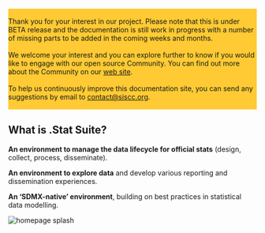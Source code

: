 <p style="background-color: #FFCA33">
<br/>
Thank you for your interest in our project. Please note that this is under BETA release and the documentation is still work in progress with a number of missing parts to be added in the coming weeks and months.
<br/><br/>
We welcome your interest and you can explore further to know if you would like to engage with our open source Community. 
You can find out more about the Community on our <a href="https://siscc.org" target="_blank">web site</a>.
<br/><br/>
To help us continuously improve this documentation site, you can send any suggestions by email to <a href="mailto:contact@siscc.org?subject=documentation-suggestion">contact@siscc.org</a>.
<br/><br/>
</p>

## What is .Stat Suite?

**An environment to manage the data lifecycle for official stats** (design, collect, process, disseminate).<br>

**An environment to explore data** and develop various reporting and dissemination experiences.<br>

**An ‘SDMX-native’ environment**, building on best practices in statistical data modelling.<br>

![homepage splash](/images/home_splash.png)
